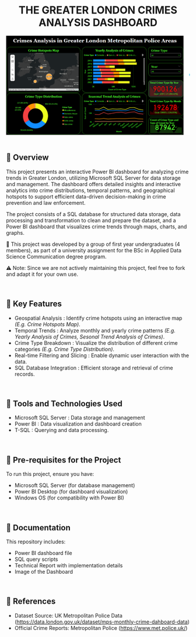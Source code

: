 <h1 align = "center"> <b> THE GREATER LONDON CRIMES ANALYSIS DASHBOARD </b> </h1>

<div align="center">
  <img src = Dashboard.png />
</div>
<br>

## 📌 Overview
<p> This project presents an interactive Power BI dashboard for analyzing crime trends in Greater London, utilizing Microsoft SQL Server for data storage and management. The dashboard offers detailed insights and interactive analytics into crime distributions, temporal patterns, and geographical hotspots to support efficient data-driven decision-making in crime prevention and law enforcement. </p>

<p> The project consists of a SQL database for structured data storage, data processing and transformation to clean and prepare the dataset, and a Power BI dashboard that visualizes crime trends through maps, charts, and graphs. </p>

<p>🤝 This project was developed by a group of first year undergraduates (4 members), as part of a university assignment for the BSc in Applied Data Science Communication degree program.</p>
<p>⚠️ Note: Since we are not actively maintaining this project, feel free to fork and adapt it for your own use. </p>
<br>

## 📌 Key Features
* Geospatial Analysis : Identify crime hotspots using an interactive map <i>(E.g. Crime Hotspots Map)</i>.
* Temporal Trends : Analyze monthly and yearly crime patterns <i>(E.g. Yearly Analysis of Crimes, Sesonal Trend Analysis of Crimes)</i>. 
* Crime Type Breakdown : Visualize the distribution of different crime categories <i>(E.g. Crime Type Distribution)</i>.
* Real-time Filtering and Slicing : Enable dynamic user interaction with the data.
* SQL Database Integration : Efficient storage and retrieval of crime records.
<br>

## 📌 Tools and Technologies Used
* Microsoft SQL Server : Data storage and management
* Power BI : Data visualization and dashboard creation
* T-SQL : Querying and data processing.
<br>

## 📌 Pre-requisites for the Project
To run this project, ensure you have:
* Microsoft SQL Server (for database management)
* Power BI Desktop (for dashboard visualization)
* Windows OS (for compatibility with Power BI)
<br>

## 📌 Documentation
This repository includes:
* Power BI dashboard file
* SQL query scripts
* Technical Report with implementation details
* Image of the Dashboard
<br>

## 📝 References
* Dataset Source: UK Metropolitan Police Data (https://data.london.gov.uk/dataset/mps-monthly-crime-dahboard-data)
* Official Crime Reports: Metropolitan Police (https://www.met.police.uk/)
<br>

